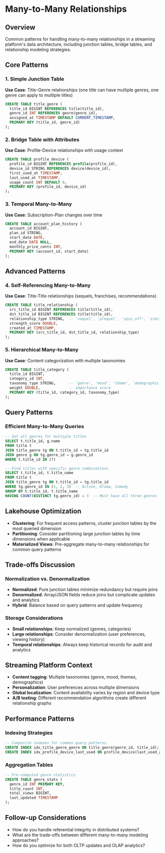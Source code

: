 # Many-to-Many Relationships

## Overview

Common patterns for handling many-to-many relationships in a streaming platform's data architecture, including junction tables, bridge tables, and relationship modeling strategies.

## Core Patterns

### 1. Simple Junction Table

**Use Case**: Title-Genre relationships (one title can have multiple genres, one genre can apply to multiple titles)

```sql
CREATE TABLE title_genre (
  title_id BIGINT REFERENCES title(title_id),
  genre_id INT REFERENCES genre(genre_id),
  assigned_at TIMESTAMP DEFAULT CURRENT_TIMESTAMP,
  PRIMARY KEY (title_id, genre_id)
);
```

### 2. Bridge Table with Attributes

**Use Case**: Profile-Device relationships with usage context

```sql
CREATE TABLE profile_device (
  profile_id BIGINT REFERENCES profile(profile_id),
  device_id STRING REFERENCES device(device_id),
  first_used_at TIMESTAMP,
  last_used_at TIMESTAMP,
  usage_count INT DEFAULT 0,
  PRIMARY KEY (profile_id, device_id)
);
```

### 3. Temporal Many-to-Many

**Use Case**: Subscription-Plan changes over time

```sql
CREATE TABLE account_plan_history (
  account_id BIGINT,
  plan_id STRING,
  start_date DATE,
  end_date DATE NULL,
  monthly_price_cents INT,
  PRIMARY KEY (account_id, start_date)
);
```

## Advanced Patterns

### 4. Self-Referencing Many-to-Many

**Use Case**: Title-Title relationships (sequels, franchises, recommendations)

```sql
CREATE TABLE title_relationship (
  src_title_id BIGINT REFERENCES title(title_id),
  dst_title_id BIGINT REFERENCES title(title_id),
  relationship_type STRING,  -- 'sequel', 'prequel', 'spin_off', 'similar'
  strength_score DOUBLE,
  created_at TIMESTAMP,
  PRIMARY KEY (src_title_id, dst_title_id, relationship_type)
);
```

### 5. Hierarchical Many-to-Many

**Use Case**: Content categorization with multiple taxonomies

```sql
CREATE TABLE title_category (
  title_id BIGINT,
  category_id INT,
  taxonomy_type STRING,      -- 'genre', 'mood', 'theme', 'demographic'
  weight DOUBLE,             -- importance score
  PRIMARY KEY (title_id, category_id, taxonomy_type)
);
```

## Query Patterns

### Efficient Many-to-Many Queries

```sql
-- Get all genres for multiple titles
SELECT t.title_id, g.name
FROM title t
JOIN title_genre tg ON t.title_id = tg.title_id
JOIN genre g ON tg.genre_id = g.genre_id
WHERE t.title_id IN (?)

-- Find titles with specific genre combinations
SELECT t.title_id, t.title_name
FROM title t
JOIN title_genre tg ON t.title_id = tg.title_id
WHERE tg.genre_id IN (1, 2, 3)  -- Action, Drama, Comedy
GROUP BY t.title_id, t.title_name
HAVING COUNT(DISTINCT tg.genre_id) = 3  -- Must have all three genres
```

## Lakehouse Optimization

* **Clustering**: For frequent access patterns, cluster junction tables by the most queried dimension
* **Partitioning**: Consider partitioning large junction tables by time dimensions when applicable
* **Materialized Views**: Pre-aggregate many-to-many relationships for common query patterns

## Trade-offs Discussion

### Normalization vs. Denormalization

* **Normalized**: Pure junction tables minimize redundancy but require joins
* **Denormalized**: Array/JSON fields reduce joins but complicate updates and analytics
* **Hybrid**: Balance based on query patterns and update frequency

### Storage Considerations

* **Small relationships**: Keep normalized (genres, categories)
* **Large relationships**: Consider denormalization (user preferences, viewing history)
* **Temporal relationships**: Always keep historical records for audit and analytics

## Streaming Platform Context

* **Content tagging**: Multiple taxonomies (genre, mood, themes, demographics)
* **Personalization**: User preferences across multiple dimensions
* **Global localization**: Content availability varies by region and device type
* **A/B testing**: Different recommendation algorithms create different relationship graphs

## Performance Patterns

### Indexing Strategies

```sql
-- Composite indexes for common query patterns
CREATE INDEX idx_title_genre_genre ON title_genre(genre_id, title_id);
CREATE INDEX idx_profile_device_last_used ON profile_device(last_used_at, profile_id);
```

### Aggregation Tables

```sql
-- Pre-computed genre statistics
CREATE TABLE genre_stats (
  genre_id INT PRIMARY KEY,
  title_count INT,
  total_views BIGINT,
  last_updated TIMESTAMP
);
```

## Follow-up Considerations

* How do you handle referential integrity in distributed systems?
* What are the trade-offs between different many-to-many modeling approaches?
* How do you optimize for both OLTP updates and OLAP analytics?
